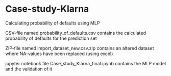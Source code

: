 # Case-study-Klarna
Calculating probability of defaults using MLP

CSV-file named probability_of_defaults.csv contains the calculated probability of defaults for the prediction set

ZIP-file named import_dataset_new.csv.zip contains an altered dataset where NA-values have been replaced (using excel)

jupyter notebook file Case_study_Klarna_final.ipynb contains the MLP model and the validation of it
